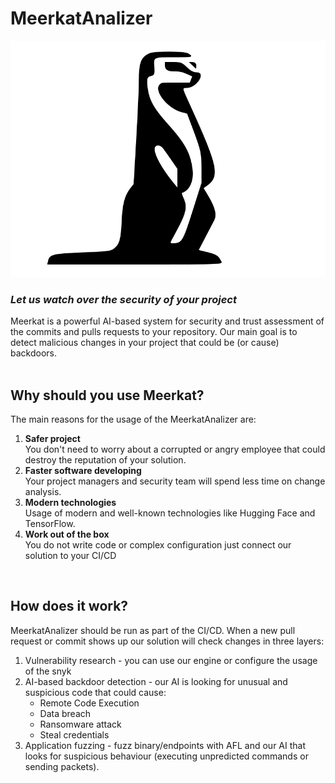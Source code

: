 # MeerkatAnalizer
![logo](logo.svg)  
### _Let us watch over the security of your project_ 
Meerkat is a powerful AI-based system for security and trust assessment of the commits and pulls requests to your repository.
Our main goal is to detect malicious changes in your project that could be (or cause) backdoors.  
<br>
## Why should you use Meerkat?  
The main reasons for the usage of the MeerkatAnalizer are:  
1. **Safer project**  
You don't need to worry about a corrupted or angry employee that could destroy the reputation of your solution.
2. **Faster software developing**  
Your project managers and security team will spend less time on change analysis.  
3. **Modern technologies**  
Usage of modern and well-known technologies like Hugging Face and TensorFlow.
4. **Work out of the box**  
You do not write code or complex configuration just connect our solution to your CI/CD  
<br>  
  
## How does it work?
MeerkatAnalizer should be run as part of the CI/CD.
When a new pull request or commit shows up our solution will check changes in three layers:
1. Vulnerability research - you can use our engine or configure the usage of the snyk  
2. AI-based backdoor detection - our AI is looking for unusual and suspicious code that could cause:  
    * Remote Code Execution  
    * Data breach  
    * Ransomware attack  
    * Steal credentials  
3. Application fuzzing - fuzz binary/endpoints with AFL and our AI that looks for suspicious behaviour (executing unpredicted commands or sending packets).
